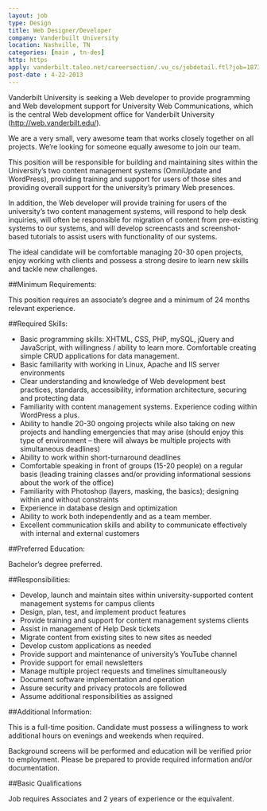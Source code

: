 ```yaml
---
layout: job
type: Design
title: Web Designer/Developer
company: Vanderbuilt University
location: Nashville, TN
categories: [main , tn-des]
http: https
apply: vanderbilt.taleo.net/careersection/.vu_cs/jobdetail.ftl?job=187367
post-date : 4-22-2013
---
```


Vanderbilt University is seeking a Web developer to provide programming and Web development support for University Web Communications, which is the central Web development office for Vanderbilt University (http://web.vanderbilt.edu/).
 
We are a very small, very awesome team that works closely together on all projects. We’re looking for someone equally awesome to join our team.
 
This position will be responsible for building and maintaining sites within the University’s two content management systems (OmniUpdate and WordPress), providing training and support for users of those sites and providing overall support for the university’s primary Web presences.
 
In addition, the Web developer will provide training for users of the university’s two content management systems, will respond to help desk inquiries, will often be responsible for migration of content from pre-existing systems to our systems, and will develop screencasts and screenshot-based tutorials to assist users with functionality of our systems.
 
The ideal candidate will be comfortable managing 20-30 open projects, enjoy working with clients and possess a strong desire to learn new skills and tackle new challenges.
 
##Minimum Requirements:
 
This position requires an associate’s degree and a minimum of 24 months relevant experience.
 
##Required Skills:

* Basic programming skills: XHTML, CSS, PHP, mySQL, jQuery and JavaScript, with willingness / ability to learn more. Comfortable creating simple CRUD applications for data management.
* Basic familiarity with working in Linux, Apache and IIS server environments
* Clear understanding and knowledge of Web development best practices, standards, accessibility, information architecture, securing and protecting data
* Familiarity with content management systems. Experience coding within WordPress a plus.
* Ability to handle 20-30 ongoing projects while also taking on new projects and handling emergencies that may arise (should enjoy this type of environment – there will always be multiple projects with simultaneous deadlines)
* Ability to work within short-turnaround deadlines
* Comfortable speaking in front of groups (15-20 people) on a regular basis (leading training classes and/or providing informational sessions about the work of the office)
* Familiarity with Photoshop (layers, masking, the basics); designing within and without constraints
* Experience in database design and optimization
* Ability to work both independently and as a team member.
* Excellent communication skills and ability to communicate effectively with internal and external customers
 
##Preferred Education:
 
Bachelor’s degree preferred.
 
##Responsibilities:
 
* Develop, launch and maintain sites within university-supported content management systems for campus clients
* Design, plan, test, and implement product features
* Provide training and support for content management systems clients
* Assist in management of Help Desk tickets
* Migrate content from existing sites to new sites as needed
* Develop custom applications as needed
* Provide support and maintenance of university’s YouTube channel
* Provide support for email newsletters
* Manage multiple project requests and timelines simultaneously
* Document software implementation and operation
* Assure security and privacy protocols are followed
* Assume additional responsibilities as assigned
 
##Additional Information:
 
This is a full-time position. Candidate must possess a willingness to work additional hours on evenings and weekends when required.
  
Background screens will be performed and education will be verified prior to employment. Please be prepared to provide required information and/or documentation.
 
##Basic Qualifications

Job requires Associates and 2 years of experience or the equivalent.
